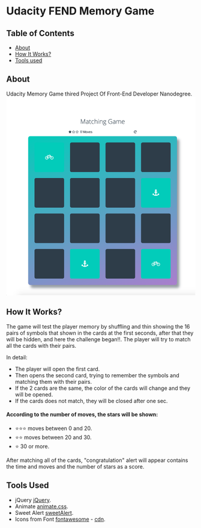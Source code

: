 # Udacity FEND Memory Game


## Table of Contents

* [About](#About)
* [How It Works?](#how-it-works)
* [Tools used](#Tools-used)

## About

Udacity Memory Game thired Project Of Front-End Developer Nanodegree.
![screenshot](/screenshot.png)


## How It Works?

The game will test the player memory by shuffling and thin showing the 16 pairs
of symbols that shown in the cards at the first seconds, after that they will be hidden,
and here the challenge began!!.
The player will try to match all the cards with their pairs.

In detail:
* The player will open the first card.
* Then opens the second card, trying to remember the symbols and matching them with their pairs.
* If the 2 cards are the same, the color of the cards will change and they will be opened.
* If the cards does not match, they will be closed after one sec.

#### According to the number of moves, the stars will be shown:
*  :star::star::star: moves between 0 and 20.
* :star::star: moves between 20 and 30.
* :star: 30 or more.

After matching all of the cards, "congratulation" alert will appear contains
the time and moves and the number of stars as a score.

## Tools Used

* jQuery [jQuery](https://jquery.com/).
* Animate [animate.css](https://daneden.github.io/animate.css/).
* Sweet Alert [sweetAlert](https://sweetalert2.github.io/).
* Icons from Font [fontawesome](https://fontawesome.com/v4.7.0/icons/) - [cdn](https://maxcdn.bootstrapcdn.com/font-awesome/4.6.1/css/font-awesome.min.css).
